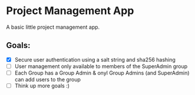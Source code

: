 # Project Management App

A basic little project management app. 

## Goals:
- [X] Secure user authentication using a salt string and sha256 hashing
- [ ] User management only available to members of the SuperAdmin group
- [ ] Each Group has a Group Admin & onyl Group Admins (and SuperAdmin) can add users to the group
- [ ] Think up more goals :)